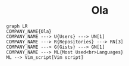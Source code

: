 <h1 align="center">Ola</h1>

```mermaid
graph LR
COMPANY_NAME{Ola}
COMPANY_NAME ---> U{Users} ---> UN[1]
COMPANY_NAME ---> R{Repositories} ---> RN[3]
COMPANY_NAME ---> G{Gists} ---> GN[1]
COMPANY_NAME ---> ML{Most Used<br>Languages}
ML --> Vim_script[Vim script]
```
